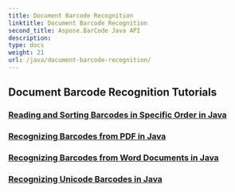 ```yaml
---
title: Document Barcode Recognition
linktitle: Document Barcode Recognition
second_title: Aspose.BarCode Java API
description: 
type: docs
weight: 21
url: /java/document-barcode-recognition/
---
```


## Document Barcode Recognition Tutorials
### [Reading and Sorting Barcodes in Specific Order in Java](./reading-sorting-barcodes-specific-order-java/)
### [Recognizing Barcodes from PDF in Java](./recognizing-barcodes-from-pdf-java/)
### [Recognizing Barcodes from Word Documents in Java](./recognizing-barcodes-from-word-java/)
### [Recognizing Unicode Barcodes in Java](./recognizing-unicode-barcodes-java/)